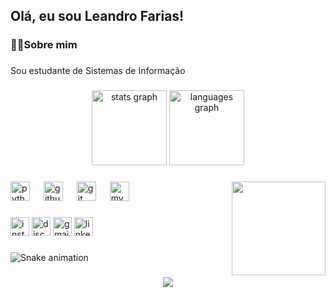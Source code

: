 <h2 align="left">Olá, eu sou Leandro Farias!</h2>

###

<h3 align="left">👩‍💻Sobre mim</h3>

###

<p align="left">Sou estudante de Sistemas de Informação</p>

###

<div align="center">
  <img src="https://github-readme-stats.vercel.app/api?username=leandrofariasfl&hide_title=true&hide_rank=true&show_icons=true&include_all_commits=true&count_private=true&disable_animations=false&theme=aura&locale=pt-br&hide_border=true" height="120" alt="stats graph"  />
  <img src="https://github-readme-stats.vercel.app/api/top-langs?username=leandrofariasfl&locale=pt-br&hide_title=true&layout=compact&card_width=320&langs_count=5&theme=aura&hide_border=true" height="120" alt="languages graph"  />
</div>

###

<img align="right" height="150" src="https://dreamina.capcut.com/ai-tool/asset"  />

###

<div align="left">
  <img src="https://cdn.jsdelivr.net/gh/devicons/devicon/icons/python/python-original.svg" height="31" alt="python logo"  />
  <img width="14" />
  <img src="https://cdn.jsdelivr.net/gh/devicons/devicon/icons/github/github-original.svg" height="31" alt="github logo"  />
  <img width="14" />
  <img src="https://cdn.jsdelivr.net/gh/devicons/devicon/icons/git/git-original.svg" height="31" alt="git logo"  />
  <img width="14" />
  <img src="https://cdn.jsdelivr.net/gh/devicons/devicon/icons/mysql/mysql-original.svg" height="31" alt="mysql logo"  />
</div>

###

<div align="left">
  <img src="https://img.shields.io/static/v1?message=Instagram&logo=instagram&label=&color=E4405F&logoColor=white&labelColor=&style=flat" height="30" alt="instagram logo"  />
  <img src="https://img.shields.io/static/v1?message=Discord&logo=discord&label=&color=7289DA&logoColor=white&labelColor=&style=flat" height="30" alt="discord logo"  />
  <img src="https://img.shields.io/static/v1?message=Gmail&logo=gmail&label=&color=D14836&logoColor=white&labelColor=&style=flat" height="30" alt="gmail logo"  />
  <img src="https://img.shields.io/static/v1?message=LinkedIn&logo=linkedin&label=&color=0077B5&logoColor=white&labelColor=&style=flat" height="30" alt="linkedin logo"  />
</div>

###

<img src="https://raw.githubusercontent.com/leandrofariasfl/leandrofariasfl/output/snake.svg" alt="Snake animation" />

###

<div align="center">
  <img src="https://visitor-badge.laobi.icu/badge?page_id=leandrofariasfl.leandrofariasfl&"  />
</div>

###

<div align="left">
</div>

###

<div align="center">
</div>

###
